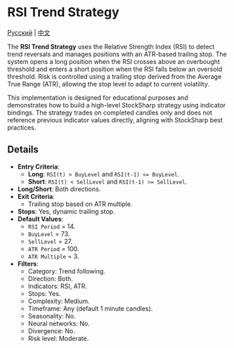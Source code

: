 # RSI Trend Strategy
[Русский](README_ru.md) | [中文](README_cn.md)

The **RSI Trend Strategy** uses the Relative Strength Index (RSI) to detect trend reversals and manages positions with an ATR-based trailing stop. The system opens a long position when the RSI crosses above an overbought threshold and enters a short position when the RSI falls below an oversold threshold. Risk is controlled using a trailing stop derived from the Average True Range (ATR), allowing the stop level to adapt to current volatility.

This implementation is designed for educational purposes and demonstrates how to build a high-level StockSharp strategy using indicator bindings. The strategy trades on completed candles only and does not reference previous indicator values directly, aligning with StockSharp best practices.

## Details

- **Entry Criteria**:
  - **Long**: `RSI(t) > BuyLevel` and `RSI(t-1) <= BuyLevel`.
  - **Short**: `RSI(t) < SellLevel` and `RSI(t-1) >= SellLevel`.
- **Long/Short**: Both directions.
- **Exit Criteria**:
  - Trailing stop based on ATR multiple.
- **Stops**: Yes, dynamic trailing stop.
- **Default Values**:
  - `RSI Period` = 14.
  - `BuyLevel` = 73.
  - `SellLevel` = 27.
  - `ATR Period` = 100.
  - `ATR Multiple` = 3.
- **Filters**:
  - Category: Trend following.
  - Direction: Both.
  - Indicators: RSI, ATR.
  - Stops: Yes.
  - Complexity: Medium.
  - Timeframe: Any (default 1 minute candles).
  - Seasonality: No.
  - Neural networks: No.
  - Divergence: No.
  - Risk level: Moderate.

